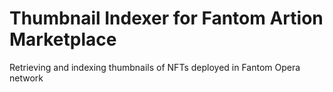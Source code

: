 # Thumbnail Indexer for Fantom Artion Marketplace

Retrieving and indexing thumbnails of NFTs deployed in Fantom Opera network
